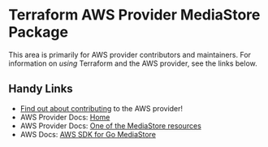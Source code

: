 # Terraform AWS Provider MediaStore Package
<!-- markdownlint-disable MD026 -->
This area is primarily for AWS provider contributors and maintainers. For information on _using_ Terraform and the AWS provider, see the links below.


## Handy Links
* [Find out about contributing](../../../docs/contributing) to the AWS provider!
* AWS Provider Docs: [Home](https://registry.terraform.io/providers/hashicorp/aws/latest/docs)
* AWS Provider Docs: [One of the MediaStore resources](https://registry.terraform.io/providers/hashicorp/aws/latest/docs/resources/media_store_container)
* AWS Docs: [AWS SDK for Go MediaStore](https://docs.aws.amazon.com/sdk-for-go/api/service/mediastore/)
